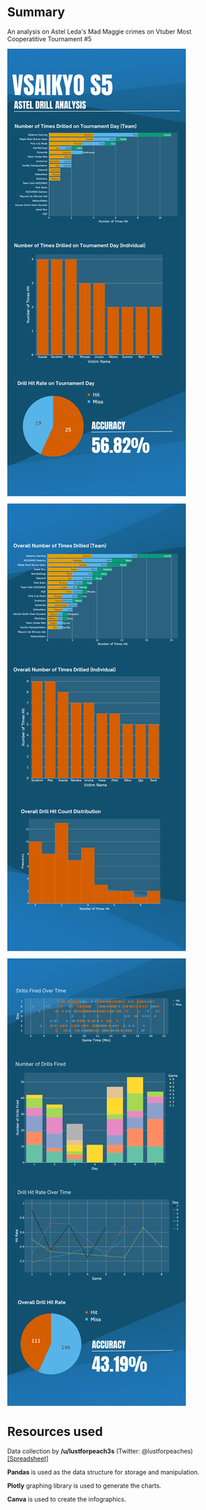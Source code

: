 # Summary
An analysis on Astel Leda's Mad Maggie crimes on Vtuber Most Cooperatitive Tournament #5

![Tournament Day Analysis](/exports/Infographics/1.png)

![Overall Analysis](/exports/Infographics/2.png)

![](/exports/Infographics/3.png)

# Resources used
Data collection by <b>/u/lustforpeach3s</b> (Twitter: @lustforpeaches) [[Spreadsheet]](https://docs.google.com/spreadsheets/d/18aNngX1rS7P6Ng1tTzvWPIlsGUFVbZChPPTtfnXGQks/edit#gid=1926144585)

<b>Pandas</b> is used as the data structure for storage and manipulation.

<b>Plotly</b> graphing library is used to generate the charts.

<b>Canva</b> is used to create the infographics.
